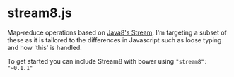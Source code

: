 stream8.js
==========

Map-reduce operations based on <a href="https://docs.oracle.com/javase/8/docs/api/java/util/stream/Stream.html" target="_blank">Java8's Stream</a>. I'm targeting a subset of these as it is tailored to the differences in Javascript such as loose typing and how 'this' is handled.

To get started you can include Stream8 with bower using <code>"stream8": "~0.1.1"</code>
